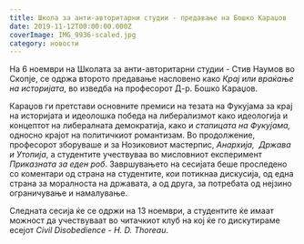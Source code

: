 ```yaml
---
title: Школа за анти-авторитарни студии - предавање на Бошко Караџов
date: 2019-11-12T00:00:00.000Z
coverImage: IMG_9936-scaled.jpg
category: новости
---
```


На 6 ноември на Школата за анти-авторитарни студии - Стив Наумов во Скопје, се одржа второто предавање насловено како _Крај или враќање на историјата_, во изведба на професорот Д-р. Бошко Караџов.

Караџов ги претстави основните премиси на тезата на Фукујама за крај на историјата и идеолошка победа на либерализмот како идеологија и концептот на либералната демократија, како и _стапицата на Фукујама,_ односно крајот на политичкиот романтизам. Во продолжение, професорот зборуваше и за Нозиковиот мастерпис, _Анархија,  Држава и Утопија_, а студентите учествуваа во мисловниот експеримент _Приказната за еден роб_. Завршувањето на сесијата беше проследено со коментари од страна на студентите, кои потикнаа дискусија, од една страна за моралноста на државата, а од друга, за потребата од нејзино ограничување и намалување.

Следната сесија ќе се одржи на 13 ноември, а студентите ќе имаат можност да учествуваат во читачкиот клуб на кој ќе го дискутираме есејот _Civil Disobedience - H. D. Thoreau_.
